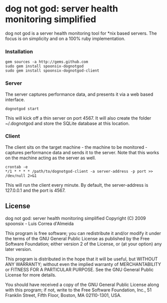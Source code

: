 # dog not god: server health monitoring simplified

dog not god is a server health monitoring tool for *nix based servers. The focus is on simplicity and on a 100% ruby implementation.

### Installation

    gem sources -a http://gems.github.com
    sudo gem install spoonsix-dognotgod
    sudo gem install spoonsix-dognotgod-client

### Server
The server captures performance data, and presents it via a web based interface.

    dognotgod start

This will kick off a thin server on port 4567. It will also create the folder ~/.dognotgod and store the SQLite database at this location.

### Client

The client sits on the target machine - the machine to be monitored - captures performance data and sends it to the server. Note that this works on the machine acting as the server as well.

    crontab -e
    */1 * * * * /path/to/dognotgod-client -a server-address -p port >> /dev/null 2>&1

This will run the client every minute. By default, the server-address is 127.0.0.1 and the port is 4567.

## License

dog not god: server health monitoring simplified
Copyright (C) 2009 spoonsix - Luis Correa d'Almeida

This program is free software; you can redistribute it and/or
modify it under the terms of the GNU General Public License
as published by the Free Software Foundation; either version 2
of the License, or (at your option) any later version.

This program is distributed in the hope that it will be useful,
but WITHOUT ANY WARRANTY; without even the implied warranty of
MERCHANTABILITY or FITNESS FOR A PARTICULAR PURPOSE.  See the
GNU General Public License for more details.

You should have received a copy of the GNU General Public License
along with this program; if not, write to the Free Software
Foundation, Inc., 51 Franklin Street, Fifth Floor, Boston, MA  02110-1301, USA.
